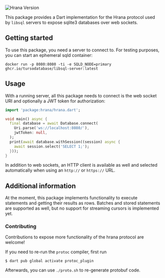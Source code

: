 ![Hrana Version](https://img.shields.io/pub/v/hrana)

This package provides a Dart implementation for the Hrana protocol used by
`libsql` servers to expose sqlite3 databases over web sockets.

## Getting started

To use this package, you need a server to connect to. For testing purposes,
you can start an ephemeral sqld container:

```
docker run -p 8080:8080 -ti -e SQLD_NODE=primary ghcr.io/tursodatabase/libsql-server:latest
```

## Usage

With a running server, all this package needs to connect is the web socket URI
and optionally a JWT token for authorization:

```dart
import 'package:hrana/hrana.dart';

void main() async {
  final database = await Database.connect(
    Uri.parse('ws://localhost:8080/'),
    jwtToken: null,
  );
  print(await database.withSession((session) async {
    await session.select('SELECT 1;');
  }));
}
```

In addition to web sockets, an HTTP client is available as well and selected
automatically when using an `http://` or `https://` URL.

## Additional information

At the moment, this package implements functionality to execute statements
and getting their results as rows.
Batches and stored statements are supported as well, but no support for
streaming cursors is implemented yet.

### Contributing

Contributions to expose more functionality of the hrana protocol are welcome!

If you need to re-run the `protoc` compiler, first run

```
$ dart pub global activate protoc_plugin
```

Afterwards, you can use `./proto.sh` to re-generate protobuf code.
